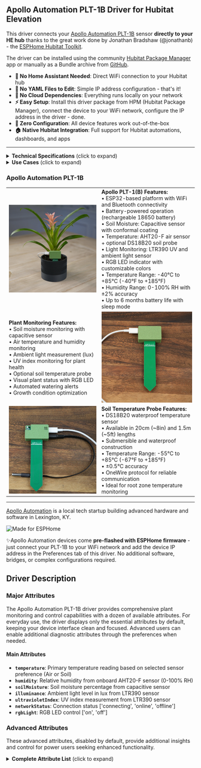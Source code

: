## Apollo Automation PLT-1B Driver for Hubitat Elevation

This driver connects your [Apollo Automation PLT-1B](https://apolloautomation.com/products/plt-1-ultimate-plant-sensor-for-home-assistant) sensor **directly to your HE hub** thanks to the great work done by Jonathan Bradshaw (@jonathanb) - the [ESPHome Hubitat Toolkit](https://github.com/bradsjm/hubitat-public/tree/main/ESPHome).

The driver can be installed using the community [Hubitat Package Manager](https://community.hubitat.com/t/release-hubitat-package-manager-hpm-hubitatcommunity/94471/1) app or manually as a Bundle archive from [GitHub](https://github.com/kkossev/Hubitat-ESPHome-Apollo).

- **🚫 No Home Assistant Needed**: Direct WiFi connection to your Hubitat hub
- **🚫 No YAML Files to Edit**: Simple IP address configuration - that's it!
- **🚫 No Cloud Dependencies**: Everything runs locally on your network
- **⚡ Easy Setup**: Install this driver package from HPM (Hubitat Package Manager), connect the device to your WiFi network, configure the IP address in the driver - done.
- **🔧 Zero Configuration**: All device features work out-of-the-box
- **🏠 Native Hubitat Integration**: Full support for Hubitat automations, dashboards, and apps


------

<details>
<summary><b>Technical Specifications</b> (click to expand)</summary>

- **Microcontroller**: ESP32 with WiFi and Bluetooth
- **Power**: USB-C 5V or rechargeable 18650 battery
- **Battery Life**: Up to 6 months with optimized sleep settings
- **Temperature Accuracy**: ±0.3°C (AHT20-F), ±0.5°C (DS18B20 probe)
- **Humidity Accuracy**: ±2% RH
- **Light Sensor**: LTR390 UV and ambient light sensor
- **Soil Moisture**: Capacitive sensor with conformal coating
- **Operating Range**: -40°C to +85°C (-40°F to +185°F)
- **Connectivity**: WiFi 802.11 b/g/n, Bluetooth 4.2
- **Dimensions**: Compact weatherproof enclosure for indoor plant monitoring
- **Mounting**: Stake design for soil insertion
</details>


<details>
<summary><b>Use Cases</b> (click to expand)</summary>

The Apollo Automation PLT-1B is ideal for:

- **Indoor Plant Care**: Monitor soil moisture, temperature, and light for optimal plant health
- **Greenhouse Monitoring**: Track environmental conditions for multiple plants
- **Garden Automation**: Automate watering systems based on soil moisture
- **Light Monitoring**: Ensure plants receive adequate light exposure
- **Humidity Control**: Monitor air humidity for plant environments
- **UV Exposure**: Track ultraviolet light for plant photosynthesis
- **Plant Health Alerts**: Get notifications when plants need attention

</details>


### Apollo Automation PLT-1B

|               |                 |
|---------------|-----------------|
| [![PLT-1B Main Device](https://github.com/kkossev/Hubitat-ESPHome-Apollo/blob/main/Images/apollo-plt1-hero.png?raw=true)](https://apolloautomation.com/products/plt-1-ultimate-plant-sensor-for-home-assistant) | **Apollo PLT-1(B) Features:**<br/>• ESP32-based platform with WiFi and Bluetooth connectivity<br/>• Battery-powered operation (rechargeable 18650 battery)<br/>• Soil Moisture: Capacitive sensor with conformal coating<br/>• Temperature: AHT20-F air sensor + optional DS18B20 soil probe<br/>• Light Monitoring: LTR390 UV and ambient light sensor<br/>• RGB LED indicator with customizable colors<br/>• Temperature Range: -40°C to +85°C (-40°F to +185°F)<br/>• Humidity Range: 0-100% RH with ±2% accuracy<br/>• Up to 6 months battery life with sleep mode |
| **Plant Monitoring Features:**<br/>• Soil moisture monitoring with capacitive sensor<br/>• Air temperature and humidity monitoring<br/>• Ambient light measurement (lux)<br/>• UV index monitoring for plant health<br/>• Optional soil temperature probe<br/>• Visual plant status with RGB LED<br/>• Automated watering alerts<br/>• Growth condition optimization | [![PLT-1B Dashboard](https://github.com/kkossev/Hubitat-ESPHome-Apollo/blob/main/Images/apollo-plt1-features.png?raw=true)](https://apolloautomation.com/products/plt-1-ultimate-plant-sensor-for-home-assistant) | 
| [![DS18B20 Soil Probe](https://github.com/kkossev/Hubitat-ESPHome-Apollo/blob/main/Images/apollo-plt1-short-probe.png?raw=true)](https://apolloautomation.com/products/short-temperature-probe) | **Soil Temperature Probe Features:**<br/>• DS18B20 waterproof temperature sensor<br/>• Available in 20cm (~8in) and 1.5m (~5ft) lengths<br/>• Submersible and waterproof construction<br/>• Temperature Range: -55°C to +85°C (-67°F to +185°F)<br/>• ±0.5°C accuracy<br/>• OneWire protocol for reliable communication<br/>• Ideal for root zone temperature monitoring |


-----

[Apollo Automation](https://apolloautomation.com/) is a local tech startup building advanced hardware and software in Lexington, KY. 

![Made for ESPHome](https://esphome.io/_images/made-for-esphome-black-on-white.svg)



✨Apollo Automation devices come **pre-flashed with ESPHome firmware** - just connect your PLT-1B to your WiFi network and add the device IP address in the Preferences tab of this driver. No additional software, bridges, or complex configurations required.

## Driver Description


### Major Attributes

The Apollo Automation PLT-1B driver provides comprehensive plant monitoring and control capabilities with a dozen of available attributes. For everyday use, the driver displays only the essential attributes by default, keeping your device interface clean and focused. Advanced users can enable additional diagnostic attributes through the preferences when needed.


#### Main Attributes
- **`temperature`**: Primary temperature reading based on selected sensor preference (Air or Soil)
- **`humidity`**: Relative humidity from onboard AHT20-F sensor (0-100% RH)
- **`soilMoisture`**: Soil moisture percentage from capacitive sensor
- **`illuminance`**: Ambient light level in lux from LTR390 sensor
- **`ultravioletIndex`**: UV index measurement from LTR390 sensor
- **`networkStatus`**: Connection status ['connecting', 'online', 'offline']
- **`rgbLight`**: RGB LED control ['on', 'off']

### Advanced Attributes
These advanced attributes, disabled by default, provide additional insights and control for power users seeking enhanced functionality. 

<details>
<summary><b>Complete Attribute List</b> (click to expand)</summary>

| Attribute | Type | Description |
|-----------|------|-------------|
| `temperature` | number | Primary temperature reading (°C/°F) |
| `humidity` | number | Relative humidity percentage |
| `soilMoisture` | number | Soil moisture percentage |
| `illuminance` | number | Ambient light level (lux) |
| `ultravioletIndex` | number | UV index measurement |
| `networkStatus` | enum | Device connection status |
| `rgbLight` | enum | RGB LED control |
| `airTemperature` | number | AHT20-F air temperature sensor |
| `soilTemperature` | number | DS18B20 soil temperature probe |
| `airTemperatureOffset` | number | Air temperature calibration offset |
| `airHumidityOffset` | number | Air humidity calibration offset |
| `espTemperature` | number | ESP32 chip temperature |
| `soilAdc` | number | Raw soil sensor voltage |
| `waterVoltage100` | number | 100% water voltage calibration |
| `dryVoltage` | number | Dry soil voltage calibration |
| `uptime` | string | Device uptime since last restart |
| `rssi` | number | WiFi signal strength (dBm) |
| `preventSleep` | enum | Sleep prevention control |
| `sleepDuration` | number | Sleep duration in minutes |
| `selectedSensor` | string | Active temperature sensor selection |
### Commands

#### initialize() 
- Establishes connection to the device and starts monitoring. Automatically called during device setup or manually from device commands.

#### refresh()
- Refreshes device information and clears cached data. Manually refresh device status and request updated information from the device.

#### setRgbLight()
- **Purpose**: Control the RGB LED indicator
- **Parameters**: 
  - `value`: LED state ['off', 'on']
- **Usage**: `setRgbLight('on')` or `setRgbLight('off')`


### Preferences

#### Basic Settings
| Setting | Default | Description |
|---------|---------|-------------|
| `logEnable` | false | Enable debug logging for troubleshooting |
| `txtEnable` | true | Enable descriptive text logging |
| `ipAddress` | (required) | Device IP address for ESPHome API connection |
| `temperaturePreference` | 'Air' | Select primary temperature sensor ['Air', 'Soil'] |
| `airTemperatureOffset` | 0.0 | Air temperature calibration offset (-50° to +50°) |
| `airHumidityOffset` | 0.0 | Air humidity calibration offset (-50% to +50%) |

#### Advanced Options
| Setting | Default | Description |
|---------|---------|-------------|
| `password` | (optional) | Device password if required |
| `diagnosticsReporting` | false | Enable reporting of diagnostic attributes |
| `logWarnEnable` | true | Enable warning and info logging |

### More info on this driver

<details>
<summary><b>Driver Features & Technical Details</b> (click to expand)</summary>

The driver uses an intelligent entity management system that:

- **Automatically discovers** all available ESPHome entities
- **Maps entities** to appropriate Hubitat attributes
- **Handles missing entities** gracefully (device variants may not have all sensors)
- **Provides diagnostic control** - technical attributes can be hidden from main device view
- **Supports calibration** - offset values sync between Hubitat preferences and ESPHome

### Plant Monitoring

The driver provides comprehensive plant care monitoring:

- **Multi-Sensor Integration**: Combines soil, air, light, and UV sensors
- **Automatic Unit Conversion**: Converts between Celsius and Fahrenheit based on hub settings
- **Calibration Support**: Individual offset adjustments for temperature and humidity sensors
- **Sleep Mode Compatibility**: Optimized for battery-powered operation with sleep cycles

### Environmental Monitoring

For complete plant environment tracking:

- **Soil Conditions**: Moisture percentage and optional soil temperature
- **Air Conditions**: Temperature and humidity monitoring
- **Light Monitoring**: Ambient light (lux) and UV index measurement
- **Visual Indicators**: RGB LED for plant status notifications

### Battery Management

For battery-powered PLT-1B devices:

- **Extended Battery Life**: Up to 6 months with optimized sleep settings
- **Sleep Mode Support**: Configurable sleep duration to extend battery life
- **Prevent Sleep Option**: Keep device awake for continuous monitoring when needed
- **Power Monitoring**: Battery voltage and power management features

### Network Monitoring

- **Connection Status**: Real-time online/offline status
- **Signal Strength**: WiFi RSSI monitoring
- **Automatic Reconnection**: Built-in ESPHome API reconnection logic

### Diagnostic Features

When diagnostic reporting is enabled:

- **ESP32 Monitoring**: Internal chip temperature and performance
- **Uptime Tracking**: Device restart and reliability monitoring
- **Configuration Access**: View advanced device settings
- **Calibration Values**: View all sensor offset parameters
- **Raw Sensor Data**: Access to soil ADC voltage and calibration thresholds

### Plant Care Automation

The device supports plant care automation:

- **Watering Alerts**: Automated notifications based on soil moisture levels
- **Light Management**: Monitor and control grow lights based on ambient conditions
- **Environmental Control**: Trigger HVAC and humidifier based on conditions
- **Visual Status**: RGB LED indicates plant health status

</details>

